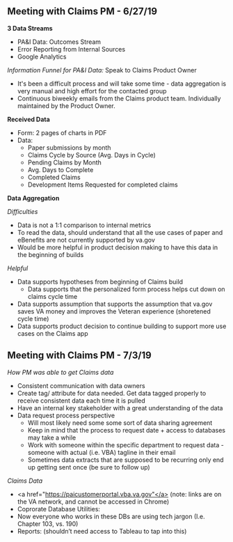 ## Meeting with Claims PM - 6/27/19

**3 Data Streams**
- PA&I Data: Outcomes Stream
- Error Reporting from Internal Sources
- Google Analytics

_Information Funnel for PA&I Data:_ Speak to Claims Product Owner
  - It's been a difficult process and will take some time - data aggregation is very manual and high effort for the contacted group
  - Continuous biweekly emails from the Claims product team. Individually maintained by the Product Owner.
  
**Received Data**
- Form: 2 pages of charts in PDF
- Data:
  - Paper submissions by month
  - Claims Cycle by Source (Avg. Days in Cycle)
  - Pending Claims by Month
  - Avg. Days to Complete
  - Completed Claims
  - Development Items Requested for completed claims
  
**Data Aggregation**

_Difficulties_
  - Data is not a 1:1 comparison to internal metrics
  - To read the data, should understand that all the use cases of paper and eBenefits are not currently supported by va.gov
  - Would be more helpful in product decision making to have this data in the beginning of builds
  
_Helpful_
  - Data supports hypotheses from beginning of Claims build
      - Data supports that the personalized form process helps cut down on claims cycle time
  - Data supports assumption that supports the assumption that va.gov saves VA money and improves the Veteran experience (shoretened cycle time)
  - Data supports product decision to continue building to support more use cases on the Claims app


## Meeting with Claims PM - 7/3/19
_How PM was able to get Claims data_
 - Consistent communication with data owners
 - Create tag/ attribute for data needed. Get data tagged properly to receive consistent data each time it is pulled
 - Have an internal key stakeholder with a great understanding of the data
 - Data request process perspective
    - Will most likely need some some sort of data sharing agreement
    - Keep in mind that the process to request date + access to databases may take a while
    - Work with someone within the specific department to request data - someone with actual (i.e. VBA) tagline in their email
    - Sometimes data extracts that are supposed to be recurring only end up getting sent once (be sure to follow up)
    
_Claims Data_
 - <a href="https://paicustomerportal.vba.va.gov"</a> (note: links are on the VA network, and cannot be accessed in Chrome)
 - Coprorate Database Utilities: <a href="http://vbacoda.vba.va.gov/plsql/desc_util.startup"></a> 
 - Now everyone who works in these DBs are using tech jargon (I.e. Chapter 103, vs. 190)
 - Reports: <a href="https://vbaw.vba.va.gov/PAI/ReportsList.asp"></a> (shouldn’t need access to Tableau to tap into this)

